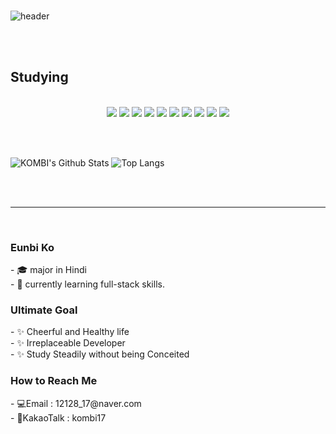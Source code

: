 <br>

![header](https://capsule-render.vercel.app/api?type=cylinder&color=auto&height=200&section=header&text=welcome%20to%20KOMBI's%20Github&fontSize=50&animation=fadeIn)

<br>
<br>

<!-- 공부했거나 써본 기술 -->
<h2>Studying</h2><br>

<div align="center">
    <img src="https://img.shields.io/badge/Java-007396?style=for-the-badge&logo=java&logoColor=white">  
    <img src="https://img.shields.io/badge/Spring-6DB33F?style=for-the-badge&logo=Spring&logoColor=white">  
    <img src="https://img.shields.io/badge/Oracle-F80000?style=for-the-badge&logo=oracle&logoColor=white">  
    <img src="https://img.shields.io/badge/github-181717?style=for-the-badge&logo=github&logoColor=white">  
    <img src="https://img.shields.io/badge/eclipse-blue?style=for-the-badge&logo=eclipse&logoColor=white">  
    <img src="https://img.shields.io/badge/html-E34F26?style=for-the-badge&logo=html5&logoColor=white"> 
    <img src="https://img.shields.io/badge/css-1572B6?style=for-the-badge&logo=css3&logoColor=white">   
    <img src="https://img.shields.io/badge/javascript-F7DF1E?style=for-the-badge&logo=javascript&logoColor=black">  
    <img src="https://img.shields.io/badge/jquery-0769AD?style=for-the-badge&logo=jquery&logoColor=white"> 
    <img src="https://img.shields.io/badge/Notion-000000?style=for-the-badge&logo=Notion&logoColor=white"> 
</div>

<br><br>

<!-- 나의 깃허브 상태 - 깃허브에 대한 평가 -->
![KOMBI's Github Stats](https://github-readme-stats.vercel.app/api?username=kombi17&show_icons=true)
![Top Langs](https://github-readme-stats.vercel.app/api/top-langs/?username=kombi17&layout=compact&hide_border=true)

<br><br>


<hr> <br>
<!-- 내 소개 -->
<h3>Eunbi Ko</h3>
- 🎓 major in Hindi <br>
- 🌱 currently learning full-stack skills. 

<br>

<h3>Ultimate Goal</h3>
- ✨ Cheerful and Healthy life <br>
- ✨ Irreplaceable Developer <br>
- ✨ Study Steadily without being Conceited

<br>
    
<h3>How to Reach Me</h3>
- 💻Email : 12128_17@naver.com <br>
- 📱KakaoTalk : kombi17 




